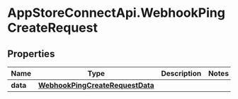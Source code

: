 # AppStoreConnectApi.WebhookPingCreateRequest

## Properties

Name | Type | Description | Notes
------------ | ------------- | ------------- | -------------
**data** | [**WebhookPingCreateRequestData**](WebhookPingCreateRequestData.md) |  | 


